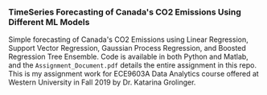 ### TimeSeries Forecasting of Canada's CO2 Emissions Using Different ML Models

Simple forecasting of Canada's CO2 Emissions using Linear Regression, Support Vector Regression, Gaussian Process Regression, and Boosted Regression Tree Ensemble. Code is available in both Python and Matlab, and the `Assignment_Document.pdf` details the entire assignment in this repo. This is my assignment work for ECE9603A Data Analytics course offered at Western University in Fall 2019 by Dr. Katarina Grolinger.
